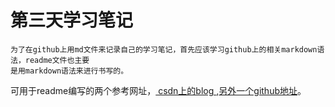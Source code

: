 # 第三天学习笔记

    为了在github上用md文件来记录自己的学习笔记，首先应该学习github上的相关markdown语法，readme文件也主要
    是用markdown语法来进行书写的。
可用于readme编写的两个参考网址，[ csdn上的blog ](https://blog.csdn.net/wsymcxy/article/details/82749527),[另外一个github地址](https://github.com/guodongxiaren/README#%E4%BA%8C%E7%BA%A7%E6%A0%87%E9%A2%98)。
     
